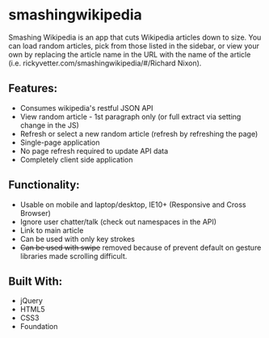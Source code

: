 smashingwikipedia
=================

Smashing Wikipedia is an app that cuts Wikipedia articles down to size. You can load random articles, pick from those listed in the sidebar, or view your own by replacing the article name in the URL with the name of the article (i.e. rickyvetter.com/smashingwikipedia/#/Richard Nixon).

Features:
---------
* Consumes wikipedia's restful JSON API
* View random article - 1st paragraph only (or full extract via setting change in the JS)
* Refresh or select a new random article (refresh by refreshing the page)
* Single-page application
* No page refresh required to update API data
* Completely client side application

Functionality:
--------------
* Usable on mobile and laptop/desktop, IE10+ (Responsive and Cross Browser)
* Ignore user chatter/talk (check out namespaces in the API)
* Link to main article
* Can be used with only key strokes
* ~~Can be used with swipe~~ removed because of prevent default on gesture libraries made scrolling difficult.


Built With:
-----------
* jQuery
* HTML5
* CSS3
* Foundation

